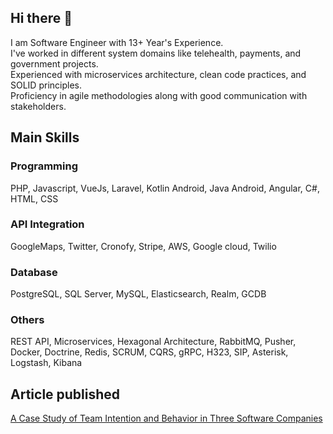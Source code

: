 ## Hi there 👋

I am Software Engineer with 13+ Year's Experience.<br />
I've worked in different system domains like telehealth, payments, and government projects.<br />
Experienced with microservices architecture, clean code practices, and SOLID principles.<br />
Proficiency in agile methodologies along with good communication with stakeholders.<br />

## Main Skills
### Programming
PHP, Javascript, VueJs, Laravel, Kotlin Android, Java Android, Angular, C#, HTML, CSS

### API Integration
GoogleMaps, Twitter, Cronofy, Stripe, AWS, Google cloud, Twilio

### Database
PostgreSQL, SQL Server, MySQL, Elasticsearch, Realm, GCDB

### Others
REST API, Microservices, Hexagonal Architecture, RabbitMQ, Pusher, Docker, Doctrine, Redis,
SCRUM, CQRS, gRPC, H323, SIP, Asterisk, Logstash, Kibana

## Article published
[A Case Study of Team Intention and Behavior in Three Software Companies](https://ieeexplore.ieee.org/document/6681374)

<!--
**arturhayne/arturhayne** is a ✨ _special_ ✨ repository because its `README.md` (this file) appears on your GitHub profile.

Here are some ideas to get you started:

- 🔭 I’m currently working on ...
- 🌱 I’m currently learning ...
- 👯 I’m looking to collaborate on ...
- 🤔 I’m looking for help with ...
- 💬 Ask me about ...
- 📫 How to reach me: ...
- 😄 Pronouns: ...
- ⚡ Fun fact: ...
-->
